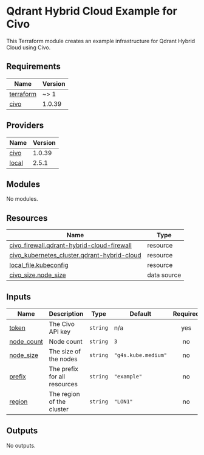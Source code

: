# Qdrant Hybrid Cloud Example for Civo

This Terraform module creates an example infrastructure for Qdrant Hybrid Cloud using Civo.

<!-- BEGIN_TF_DOCS -->
## Requirements

| Name | Version |
|------|---------|
| <a name="requirement_terraform"></a> [terraform](#requirement\_terraform) | ~> 1 |
| <a name="requirement_civo"></a> [civo](#requirement\_civo) | 1.0.39 |

## Providers

| Name | Version |
|------|---------|
| <a name="provider_civo"></a> [civo](#provider\_civo) | 1.0.39 |
| <a name="provider_local"></a> [local](#provider\_local) | 2.5.1 |

## Modules

No modules.

## Resources

| Name | Type |
|------|------|
| [civo_firewall.qdrant-hybrid-cloud-firewall](https://registry.terraform.io/providers/civo/civo/1.0.39/docs/resources/firewall) | resource |
| [civo_kubernetes_cluster.qdrant-hybrid-cloud](https://registry.terraform.io/providers/civo/civo/1.0.39/docs/resources/kubernetes_cluster) | resource |
| [local_file.kubeconfig](https://registry.terraform.io/providers/hashicorp/local/latest/docs/resources/file) | resource |
| [civo_size.node_size](https://registry.terraform.io/providers/civo/civo/1.0.39/docs/data-sources/size) | data source |

## Inputs

| Name | Description | Type | Default | Required |
|------|-------------|------|---------|:--------:|
| <a name="input_token"></a> [token](#input\_token) | The Civo API key | `string` | n/a | yes |
| <a name="input_node_count"></a> [node\_count](#input\_node\_count) | Node count | `string` | `3` | no |
| <a name="input_node_size"></a> [node\_size](#input\_node\_size) | The size of the nodes | `string` | `"g4s.kube.medium"` | no |
| <a name="input_prefix"></a> [prefix](#input\_prefix) | The prefix for all resources | `string` | `"example"` | no |
| <a name="input_region"></a> [region](#input\_region) | The region of the cluster | `string` | `"LON1"` | no |

## Outputs

No outputs.
<!-- END_TF_DOCS -->
  